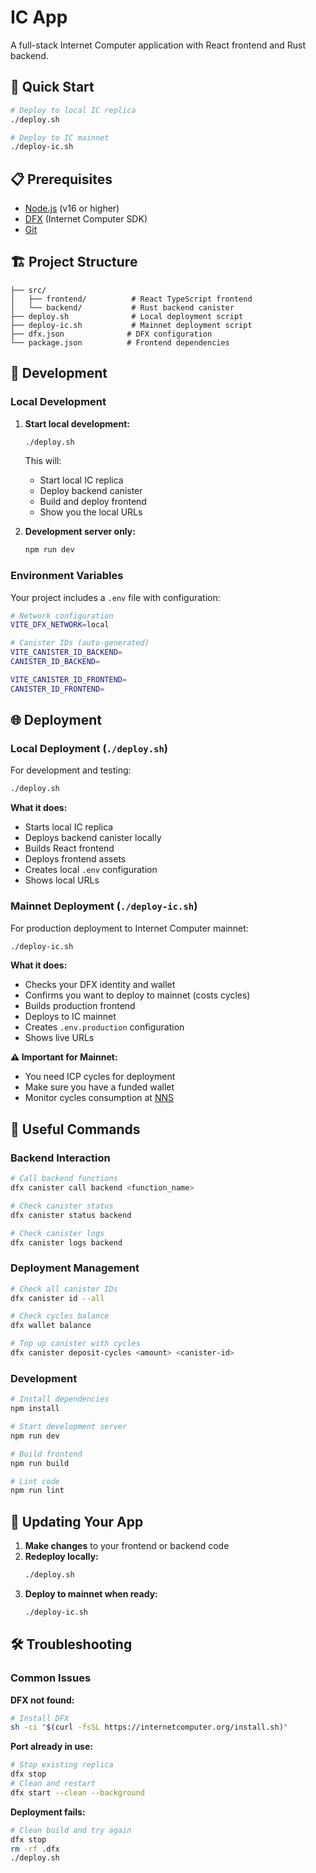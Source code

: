 # IC App

A full-stack Internet Computer application with React frontend and Rust backend.

## 🚀 Quick Start

```bash
# Deploy to local IC replica
./deploy.sh

# Deploy to IC mainnet
./deploy-ic.sh
```

## 📋 Prerequisites

- [Node.js](https://nodejs.org/) (v16 or higher)
- [DFX](https://internetcomputer.org/docs/current/developer-docs/getting-started/install/) (Internet Computer SDK)
- [Git](https://git-scm.com/)

## 🏗️ Project Structure

```
├── src/
│   ├── frontend/          # React TypeScript frontend
│   └── backend/           # Rust backend canister
├── deploy.sh              # Local deployment script
├── deploy-ic.sh           # Mainnet deployment script
├── dfx.json              # DFX configuration
└── package.json          # Frontend dependencies
```

## 🔧 Development

### Local Development

1. **Start local development:**
   ```bash
   ./deploy.sh
   ```
   This will:
   - Start local IC replica
   - Deploy backend canister
   - Build and deploy frontend
   - Show you the local URLs

2. **Development server only:**
   ```bash
   npm run dev
   ```

### Environment Variables

Your project includes a `.env` file with configuration:

```bash
# Network configuration
VITE_DFX_NETWORK=local

# Canister IDs (auto-generated)
VITE_CANISTER_ID_BACKEND=
CANISTER_ID_BACKEND=

VITE_CANISTER_ID_FRONTEND=
CANISTER_ID_FRONTEND=

```

## 🌐 Deployment

### Local Deployment (`./deploy.sh`)

For development and testing:

```bash
./deploy.sh
```

**What it does:**
- Starts local IC replica
- Deploys backend canister locally
- Builds React frontend
- Deploys frontend assets
- Creates local `.env` configuration
- Shows local URLs

### Mainnet Deployment (`./deploy-ic.sh`)

For production deployment to Internet Computer mainnet:

```bash
./deploy-ic.sh
```

**What it does:**
- Checks your DFX identity and wallet
- Confirms you want to deploy to mainnet (costs cycles)
- Builds production frontend
- Deploys to IC mainnet
- Creates `.env.production` configuration
- Shows live URLs

**⚠️ Important for Mainnet:**
- You need ICP cycles for deployment
- Make sure you have a funded wallet
- Monitor cycles consumption at [NNS](https://nns.ic0.app/)

## 📱 Useful Commands

### Backend Interaction
```bash
# Call backend functions
dfx canister call backend <function_name>

# Check canister status
dfx canister status backend

# Check canister logs
dfx canister logs backend
```

### Deployment Management
```bash
# Check all canister IDs
dfx canister id --all

# Check cycles balance
dfx wallet balance

# Top up canister with cycles
dfx canister deposit-cycles <amount> <canister-id>
```

### Development
```bash
# Install dependencies
npm install

# Start development server
npm run dev

# Build frontend
npm run build

# Lint code
npm run lint
```

## 🔄 Updating Your App

1. **Make changes** to your frontend or backend code
2. **Redeploy locally:**
   ```bash
   ./deploy.sh
   ```
3. **Deploy to mainnet when ready:**
   ```bash
   ./deploy-ic.sh
   ```

## 🛠️ Troubleshooting

### Common Issues

**DFX not found:**
```bash
# Install DFX
sh -ci "$(curl -fsSL https://internetcomputer.org/install.sh)"
```

**Port already in use:**
```bash
# Stop existing replica
dfx stop
# Clean and restart
dfx start --clean --background
```

**Deployment fails:**
```bash
# Clean build and try again
dfx stop
rm -rf .dfx
./deploy.sh
```